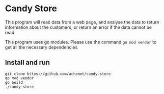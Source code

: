 # Candy Store

This program will read data from a web page, and analyse the data to return information about the customers, or return an error if the data cannot be read.

This program uses go modules. Please use the command `go mod vendor` to get all the necessary dependencies.

## Install and run
```
git clone https://github.com/achenet/candy-store
go mod vendor
go build
./candy-store
```
